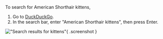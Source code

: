 To search for American Shorthair kittens,

1. Go to [DuckDuckGo](https://www.duckduckgo.com).
2. In the search bar, enter "American Shorthair kittens", then press Enter.

<!-- step wait: 10000 -->

!["Search results for kittens"](search-results.png){ .screenshot }